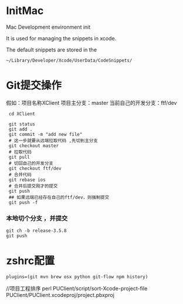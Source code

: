 # InitMac
Mac Development environment init 


It is used for managing the snippets in xcode.

The default snippets are stored in the 

`~/Library/Developer/Xcode/UserData/CodeSnippets/`

# Git提交操作
假如：项目名称XClient 项目主分支：master 当前自己的开发分支：ftf/dev
 
	 cd XClient
	 
	 git status
	 git add .
	 git commit -m "add new file"
	 # 这一步就要从远端拉取代码 ,先切到主分支
	 git checkout master
	 # 拉取代码
	 git pull 
	 # 切回自己的开发分支
	 git checkout ftf/dev
	 # 合并代码
	 git rebase ios
	 # 合并后提交刚才的提交
	 git push
	 ## 如果远端已经存在自己的ftf/dev，则强制提交
	 git push -f

### 本地切个分支 ，并提交
    git ch -b release-3.5.8
    git push
    
# zshrc配置 
	plugins=(git mvn brew osx python git-flow npm history)
    

//项目工程排序
perl PUClient/script/sort-Xcode-project-file PUClient/PUClient.xcodeproj/project.pbxproj


























